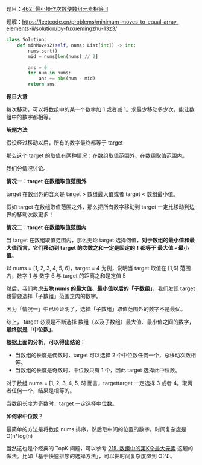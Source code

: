题目：[462. 最小操作次数使数组元素相等 II](https://leetcode.cn/problems/minimum-moves-to-equal-array-elements-ii/)

题解：https://leetcode.cn/problems/minimum-moves-to-equal-array-elements-ii/solution/by-fuxuemingzhu-13z3/

```python
class Solution:
    def minMoves2(self, nums: List[int]) -> int:
        nums.sort()
        mid = nums[len(nums) // 2]

        ans = 0
        for num in nums:
            ans += abs(num - mid)
        return ans
```

**题目大意**

每次移动，可以将数组中的某一个数字加 1 或者减 1。求最少移动多少次，能让数组中的数字都相等。

**解题方法**

假设经过移动以后，所有的数字最终都等于 target

那么这个 target 的取值有两种情况：在数组取值范围外、在数组取值范围内。

我们分情况讨论。

**情况一：target 在数组取值范围外**

target 在数组外的含义是 target > 数组最大值或者 target < 数组最小值。

假如 target 在数组取值范围之外，那么把所有数字移动到 target 一定比移动到边界的移动次数更多！

**情况二：target 在数组取值范围内**

当 target 在数组取值范围内，那么无论 target 选择何值，**对于数组的最小值和最大值而言，它们移动到 target 的次数之和一定是固定的！都等于 最大值 - 最小值**。

以 nums = [1, 2, 3, 4, 5, 6]，target = 4 为例，说明当 target 取值在 [1,6] 范围内，数字 1 与 数字 6 与 target 的距离之和是定值 5



然后，我们考虑**去除 nums 的最大值、最小值以后的「子数组」**，我们发现 target 也需要选择「子数组」范围之内的数字。

因为「情况一」中已经证明了，选择「子数组」取值范围外的数字不是最优。

综上， target 必须是不断选择 数组（以及子数组）最大值、最小值之间的数字，**最终就是「中位数」**。

**根据上面的分析，可以得出结论**：

- 当数组的长度是偶数时，target 可以选择 2 个中位数任何一个，总移动次数相等。
- 当数组的长度是奇数时，中位数只有 1 个，因此 target 选择此中位数。

对于数组 nums = [1, 2, 3, 4, 5, 6] 而言，targettarget 一定选择 3 或者 4。取两者任何一个，结果是相等的。

当数组长度为奇数时，target 一定选择中位数。

**如何求中位数**？

最简单的方法是将数组 nums 排序，然后取中间的位置的数字。时间复杂度是 O(n*log(n)

当然这也是个经典的 TopK 问题，可以参考 [215. 数组中的第K个最大元素](https://leetcode.cn/problems/kth-largest-element-in-an-array/) 这题的做法。比如「基于快速排序的选择方法」，可以把时间复杂度降到 O(N)。

